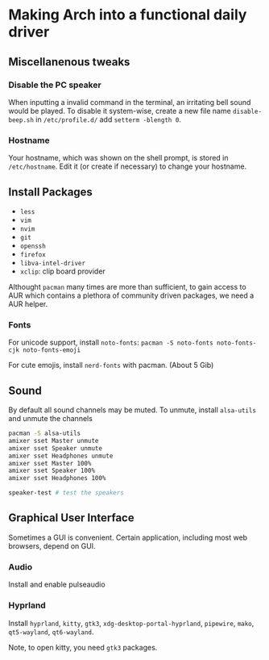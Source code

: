 # Making Arch into a functional daily driver

## Miscellanenous tweaks

### Disable the PC speaker

When inputting a invalid command in the terminal, an irritating bell sound would be played. 
To disable it system-wise, create a new file name `disable-beep.sh` in `/etc/profile.d/` add `setterm -blength 0`.

### Hostname

Your hostname, which was shown on the shell prompt, is stored in `/etc/hostname`. Edit it (or create if necessary) to change your hostname.

## Install Packages

- `less`
- `vim`
- `nvim`
- `git`
- `openssh`
- `firefox`
- `libva-intel-driver`
- `xclip`: clip board provider

Althought `pacman` many times are more than sufficient, to gain access to AUR which contains a plethora of community driven packages, we need a AUR helper.

### Fonts

For unicode support, install `noto-fonts`: `pacman -S noto-fonts noto-fonts-cjk noto-fonts-emoji`

For cute emojis, install `nerd-fonts` with pacman. (About 5 Gib)

## Sound 

By default all sound channels may be muted. To unmute, install `alsa-utils` and unmute the channels

```bash
pacman -S alsa-utils
amixer sset Master unmute
amixer sset Speaker unmute
amixer sset Headphones unmute
amixer sset Master 100%
amixer sset Speaker 100%
amixer sset Headphones 100%

speaker-test # test the speakers
```

## Graphical User Interface

Sometimes a GUI is convenient. Certain application, including most web browsers, depend on GUI.

### Audio

Install and enable pulseaudio

### Hyprland

Install `hyprland`, `kitty`, `gtk3`, `xdg-desktop-portal-hyprland`, `pipewire`, `mako`, `qt5-wayland`, `qt6-wayland`.

Note, to open kitty, you need `gtk3` packages.

